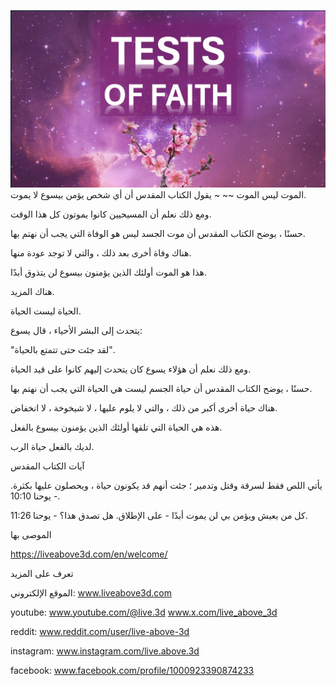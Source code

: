 ![Video cover image](../cover.jpeg)
الموت ليس الموت ~~ ~ يقول الكتاب المقدس أن أي شخص يؤمن بيسوع لا يموت.

ومع ذلك نعلم أن المسيحيين كانوا يموتون كل هذا الوقت.

حسنًا ، يوضح الكتاب المقدس أن موت الجسد ليس هو الوفاة التي يجب أن نهتم بها.

هناك وفاة أخرى بعد ذلك ، والتي لا توجد عودة منها.

هذا هو الموت أولئك الذين يؤمنون بيسوع لن يتذوق أبدًا.

هناك المزيد.

الحياة ليست الحياة.

يتحدث إلى البشر الأحياء ، قال يسوع:

"لقد جئت حتى تتمتع بالحياة".

ومع ذلك نعلم أن هؤلاء يسوع كان يتحدث إليهم كانوا على قيد الحياة.

حسنًا ، يوضح الكتاب المقدس أن حياة الجسم ليست هي الحياة التي يجب أن نهتم بها.

هناك حياة أخرى أكبر من ذلك ، والتي لا يلوم عليها ، لا شيخوخة ، لا انخفاض.

هذه هي الحياة التي تلقها أولئك الذين يؤمنون بيسوع بالفعل.

لديك بالفعل حياة الرب.

آيات الكتاب المقدس


يأتي اللص فقط لسرقة وقتل وتدمير ؛ جئت أنهم قد يكونون حياة ، ويحصلون عليها بكثرة. - يوحنا 10:10.

كل من يعيش ويؤمن بي لن يموت أبدًا - على الإطلاق. هل تصدق هذا؟ - يوحنا 11:26.

الموصى بها


https://liveabove3d.com/en/welcome/

تعرف على المزيد


الموقع الإلكتروني: www.liveabove3d.com

youtube: www.youtube.com/@live.3d www.x.com/live_above_3d

reddit: www.reddit.com/user/live-above-3d

instagram: www.instagram.com/live.above.3d

facebook: www.facebook.com/profile/1000923390874233


